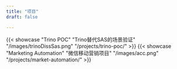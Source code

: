 ```yaml
---
title: "项目"
draft: false

---
```


{{< showcase "Trino POC" "Trino替代SAS的场景验证" "/images/trinoDissSas.png" "/projects/trino-poc/" >}}
{{< showcase "Marketing Automation" "微信移动营销项目" "/images/acc.png" "/projects/market-automation/" >}}
